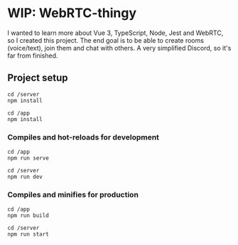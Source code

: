 # WIP: WebRTC-thingy

I wanted to learn more about Vue 3, TypeScript, Node, Jest and WebRTC, so I created this project. 
The end goal is to be able to create rooms (voice/text), join them and chat with others.
A very simplified Discord, so it's far from finished.

## Project setup
```
cd /server
npm install

cd /app
npm install
```

### Compiles and hot-reloads for development
```
cd /app
npm run serve

cd /server
npm run dev
```

### Compiles and minifies for production
```
cd /app
npm run build

cd /server
npm run start
```